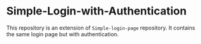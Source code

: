 # Simple-Login-with-Authentication
This repository is an extension of `Simple-login-page` repository. It contains the same login page but with authentication.
